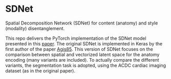 # SDNet
Spatial Decomposition Network (SDNet) for content (anatomy) and style (modality) disentanglement.

This repo delivers the PyTorch implementation of the SDNet model presented in this [paper](https://www.sciencedirect.com/science/article/abs/pii/S1361841519300684). The original SDNet is implemented in Keras by the first author of the paper [Agis85](https://github.com/agis85/anatomy_modality_decomposition). This version of SDNet focuses on the comparison between spatial and vectorized latent space for the anatomy encoding (many variants are included). To actually compare the different variants, the segmentation task is adopted, using the ACDC cardiac imaging dataset (as in the original paper).

